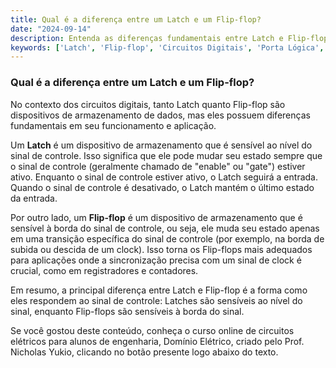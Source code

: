 ```yaml
---
title: Qual é a diferença entre um Latch e um Flip-flop?
date: "2024-09-14"
description: Entenda as diferenças fundamentais entre Latch e Flip-flop em circuitos digitais.
keywords: ['Latch', 'Flip-flop', 'Circuitos Digitais', 'Porta Lógica', 'Booleana']
---
```


### Qual é a diferença entre um Latch e um Flip-flop?

No contexto dos circuitos digitais, tanto Latch quanto Flip-flop são dispositivos de armazenamento de dados, mas eles possuem diferenças fundamentais em seu funcionamento e aplicação.

Um **Latch** é um dispositivo de armazenamento que é sensível ao nível do sinal de controle. Isso significa que ele pode mudar seu estado sempre que o sinal de controle (geralmente chamado de "enable" ou "gate") estiver ativo. Enquanto o sinal de controle estiver ativo, o Latch seguirá a entrada. Quando o sinal de controle é desativado, o Latch mantém o último estado da entrada.

Por outro lado, um **Flip-flop** é um dispositivo de armazenamento que é sensível à borda do sinal de controle, ou seja, ele muda seu estado apenas em uma transição específica do sinal de controle (por exemplo, na borda de subida ou descida de um clock). Isso torna os Flip-flops mais adequados para aplicações onde a sincronização precisa com um sinal de clock é crucial, como em registradores e contadores.

Em resumo, a principal diferença entre Latch e Flip-flop é a forma como eles respondem ao sinal de controle: Latches são sensíveis ao nível do sinal, enquanto Flip-flops são sensíveis à borda do sinal.

Se você gostou deste conteúdo, conheça o curso online de circuitos elétricos para alunos de engenharia, Domínio Elétrico, criado pelo Prof. Nicholas Yukio, clicando no botão presente logo abaixo do texto.